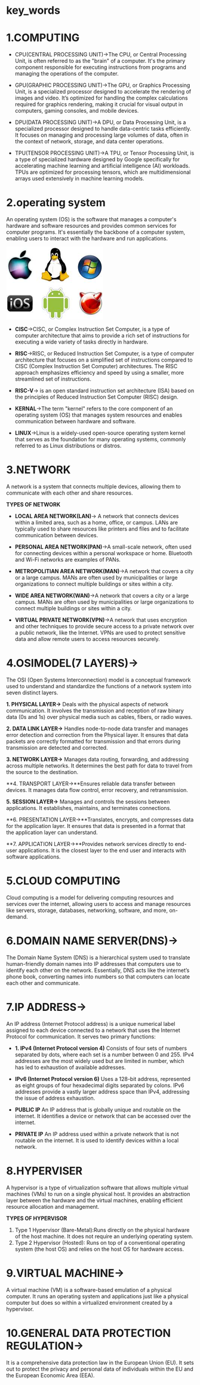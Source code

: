 
# key_words

# 1.**COMPUTING**
* CPU(CENTRAL PROCESSING UNIT)->The CPU, or Central Processing Unit, is often referred to as the "brain" of a computer. It's the primary component responsible for executing instructions from programs and managing the operations of the computer.
  
* GPU(GRAPHIC PROCESSING UNIT)->The GPU, or Graphics Processing Unit, is a specialized processor designed to accelerate the rendering of images and video. It’s optimized for handling the complex calculations required for graphics rendering, making it crucial for visual output in computers, gaming consoles, and mobile devices.
  
* DPU(DATA PROCESSING UNIT)->A DPU, or Data Processing Unit, is a specialized processor designed to handle data-centric tasks efficiently. It focuses on managing and processing large volumes of data, often in the context of network, storage, and data center operations. 
  
* TPU(TENSOR PROCESSING UNIT)->A TPU, or Tensor Processing Unit, is a type of specialized hardware designed by Google specifically for accelerating machine learning and artificial intelligence (AI) workloads. TPUs are optimized for processing tensors, which are multidimensional arrays used extensively in machine learning models.

# 2.**operating system**

An operating system (OS) is the software that manages a computer's hardware and software resources and provides common services for computer programs.
It's essentially the backbone of a computer system, enabling users to interact with the hardware and run applications.

![image alt](https://github.com/shub1504/Keywords/blob/54baf75a6351d4282daaa21013b2efa2bc4eb9b6/os.jpeg)

* **CISC**->CISC, or Complex Instruction Set Computer, is a type of computer architecture that aims to provide a rich set of instructions for executing a wide variety of tasks directly in hardware.

* **RISC**->RISC, or Reduced Instruction Set Computer, is a type of computer architecture that focuses on a simplified set of instructions compared to CISC (Complex Instruction Set Computer) architectures. The RISC approach emphasizes efficiency and speed by using a smaller, more streamlined set of instructions.

* **RISC-V**-> is an open standard instruction set architecture (ISA) based on the principles of Reduced Instruction Set Computer (RISC) design.

* **KERNAL**->The term "kernel" refers to the core component of an operating system (OS) that manages system resources and enables communication between hardware and software.

* **LINUX**->Linux is a widely-used open-source operating system kernel that serves as the foundation for many operating systems, commonly referred to as Linux distributions or distros.

# 3.**NETWORK**
A network is a system that connects multiple devices, allowing them to communicate with each other and share resources.

**TYPES OF NETWORK**
* **LOCAL AREA NETWORK(LAN)**-> A network that connects devices within a limited area, such as a home, office, or campus. LANs are typically used to share resources like printers and files and to facilitate communication between devices.

*  **PERSONAL AREA NETWORK(PAN)**->A small-scale network, often used for connecting devices within a personal workspace or home. Bluetooth and Wi-Fi networks are examples of PANs.

*   **METROPOLITIAN AREA NETWORK(MAN)**->A network that covers a city or a large campus. MANs are often used by municipalities or large organizations to connect multiple buildings or sites within a city.

*   **WIDE AREA NETWORK(WAN)**->A network that covers a city or a large campus. MANs are often used by municipalities or large organizations to connect multiple buildings or sites within a city.

*   **VIRTUAL PRIVATE NETWORK(VPN)**->A network that uses encryption and other techniques to provide secure access to a private network over a public network, like the Internet. VPNs are used to protect sensitive data and allow remote users to access resources securely.

# 4.OSIMODEL(7 LAYERS)->
The OSI (Open Systems Interconnection) model is a conceptual framework used to understand and standardize the functions of a network system into seven distinct layers.

**1. PHYSICAL LAYER->** Deals with the physical aspects of network communication. It involves the transmission and reception of raw binary data (0s and 1s) over physical media such as cables, fibers, or radio waves.

**2. DATA LINK LAYER->** Handles node-to-node data transfer and manages error detection and correction from the Physical layer. It ensures that data packets are correctly formatted for transmission and that errors during transmission are detected and corrected.

**3. NETWORK LAYER->** Manages data routing, forwarding, and addressing across multiple networks. It determines the best path for data to travel from the source to the destination.

**4. TRANSPORT LAYER->**Ensures reliable data transfer between devices. It manages data flow control, error recovery, and retransmission.

**5. SESSION LAYER->** Manages and controls the sessions between applications. It establishes, maintains, and terminates connections.

**6. PRESENTATION LAYER->**Translates, encrypts, and compresses data for the application layer. It ensures that data is presented in a format that the application layer can understand.

**7. APPLICATION LAYER->**Provides network services directly to end-user applications. It is the closest layer to the end user and interacts with software applications. 

# 5.CLOUD COMPUTING 
Cloud computing is a model for delivering computing resources and services over the internet, allowing users to access and manage resources like servers, storage, databases, networking, software, and more, on-demand.

# 6.DOMAIN NAME SERVER(DNS)->
The Domain Name System (DNS) is a hierarchical system used to translate human-friendly domain names  into IP addresses that computers use to identify each other on the network. Essentially, DNS acts like the internet’s phone book, converting names into numbers so that computers can locate each other and communicate.

# 7.IP ADDRESS->
An IP address (Internet Protocol address) is a unique numerical label assigned to each device connected to a network that uses the Internet Protocol for communication. It serves two primary functions:
  * **1. IPv4 (Internet Protocol version 4)**
    Consists of four sets of numbers separated by dots, where each set is a number between 0 and 255. IPv4 addresses are the most widely used but are limited in number, which has led to exhaustion of available addresses.

* **IPv6 (Internet Protocol version 6)**
  Uses a 128-bit address, represented as eight groups of four hexadecimal digits separated by colons. IPv6 addresses provide a vastly larger address space than IPv4, addressing the issue of address exhaustion.

* **PUBLIC IP**
  An IP address that is globally unique and routable on the internet. It identifies a device or network that can be accessed over the internet.

* **PRIVATE IP**
  An IP address used within a private network that is not routable on the internet. It is used to identify devices within a local network.

# 8.HYPERVISER
A hypervisor is a type of virtualization software that allows multiple virtual machines (VMs) to run on a single physical host. It provides an abstraction layer between the hardware and the virtual machines, enabling efficient resource allocation and management.

**TYPES OF HYPERVISOR**
1. Type 1 Hypervisor (Bare-Metal):Runs directly on the physical hardware of the host machine. It does not require an underlying operating system.
2. Type 2 Hypervisor (Hosted): Runs on top of a conventional operating system (the host OS) and relies on the host OS for hardware access.

# 9.VIRTUAL MACHINE->
A virtual machine (VM) is a software-based emulation of a physical computer. It runs an operating system and applications just like a physical computer but does so within a virtualized environment created by a hypervisor. 

# 10.GENERAL DATA PROTECTION REGULATION->
It is a comprehensive data protection law in the European Union (EU). It sets out to protect the privacy and personal data of individuals within the EU and the European Economic Area (EEA). 
